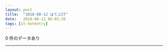 ```yaml
---
layout: post
title:  "2018-08-12 はてぶIT"
date:   2018-08-12 06:01:35
tags: [it-hotentry]
---
```

0 件のデータあり

<hr>
